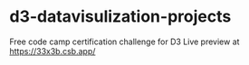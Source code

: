 # d3-datavisulization-projects
Free code camp certification challenge for D3
Live preview at https://33x3b.csb.app/
